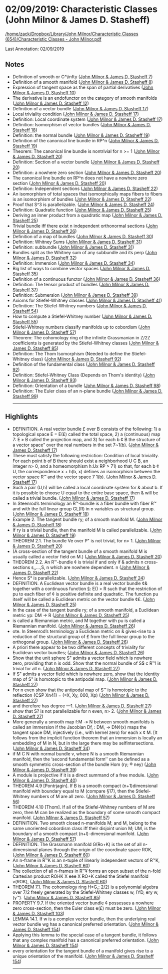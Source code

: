 # 02/09/2019: Characteristic Classes (John Milnor & James D. Stasheff)

<a href='file:////home/zack/Dropbox/Library/John Milnor/Characteristic Classes (654)/Characteristic Classes - John Milnor.pdf' target='_blank'>/home/zack/Dropbox/Library/John Milnor/Characteristic Classes (654)/Characteristic Classes - John Milnor.pdf</a>

Last Annotation: 02/09/2019

## Notes

- Definition of smooth or C^\infty (<a href="file:////home/zack/Dropbox/Library/John Milnor/Characteristic Classes (654)/Characteristic Classes - John Milnor.pdf#page=7" target="_blank">John Milnor & James D. Stasheff 7</a>)
- Definition of a smooth manifold (<a href="file:////home/zack/Dropbox/Library/John Milnor/Characteristic Classes (654)/Characteristic Classes - John Milnor.pdf#page=8" target="_blank">John Milnor & James D. Stasheff 8</a>)
- Expression of tangent space as the span of partial derivatives (<a href="file:////home/zack/Dropbox/Library/John Milnor/Characteristic Classes (654)/Characteristic Classes - John Milnor.pdf#page=10" target="_blank">John Milnor & James D. Stasheff 10</a>)
- The derivative is an endofunctor on the category of smooth manifolds (<a href="file:////home/zack/Dropbox/Library/John Milnor/Characteristic Classes (654)/Characteristic Classes - John Milnor.pdf#page=12" target="_blank">John Milnor & James D. Stasheff 12</a>)
- Definition of a vector bundle (<a href="file:////home/zack/Dropbox/Library/John Milnor/Characteristic Classes (654)/Characteristic Classes - John Milnor.pdf#page=17" target="_blank">John Milnor & James D. Stasheff 17</a>)
- Local triviality condition (<a href="file:////home/zack/Dropbox/Library/John Milnor/Characteristic Classes (654)/Characteristic Classes - John Milnor.pdf#page=17" target="_blank">John Milnor & James D. Stasheff 17</a>)
- Definition: Local coordinate system (<a href="file:////home/zack/Dropbox/Library/John Milnor/Characteristic Classes (654)/Characteristic Classes - John Milnor.pdf#page=17" target="_blank">John Milnor & James D. Stasheff 17</a>)
- Definition: Isomorphism of vector bundles (<a href="file:////home/zack/Dropbox/Library/John Milnor/Characteristic Classes (654)/Characteristic Classes - John Milnor.pdf#page=18" target="_blank">John Milnor & James D. Stasheff 18</a>)
- Definition: the normal bundle (<a href="file:////home/zack/Dropbox/Library/John Milnor/Characteristic Classes (654)/Characteristic Classes - John Milnor.pdf#page=19" target="_blank">John Milnor & James D. Stasheff 19</a>)
- Definition of the canonical line bundle in RP^n (<a href="file:////home/zack/Dropbox/Library/John Milnor/Characteristic Classes (654)/Characteristic Classes - John Milnor.pdf#page=19" target="_blank">John Milnor & James D. Stasheff 19</a>)
- Theorem: The canonical line bundle is nontrivial for n >= 1 (<a href="file:////home/zack/Dropbox/Library/John Milnor/Characteristic Classes (654)/Characteristic Classes - John Milnor.pdf#page=20" target="_blank">John Milnor & James D. Stasheff 20</a>)
- Definition: Section of a vector bundle (<a href="file:////home/zack/Dropbox/Library/John Milnor/Characteristic Classes (654)/Characteristic Classes - John Milnor.pdf#page=20" target="_blank">John Milnor & James D. Stasheff 20</a>)
- Definition: a nowhere zero section (<a href="file:////home/zack/Dropbox/Library/John Milnor/Characteristic Classes (654)/Characteristic Classes - John Milnor.pdf#page=20" target="_blank">John Milnor & James D. Stasheff 20</a>)
- The canonical line bundle on RP^n does not have a nowhere zero section (<a href="file:////home/zack/Dropbox/Library/John Milnor/Characteristic Classes (654)/Characteristic Classes - John Milnor.pdf#page=20" target="_blank">John Milnor & James D. Stasheff 20</a>)
- Definition: Independent sections (<a href="file:////home/zack/Dropbox/Library/John Milnor/Characteristic Classes (654)/Characteristic Classes - John Milnor.pdf#page=22" target="_blank">John Milnor & James D. Stasheff 22</a>)
- An isomorphism of total spaces that isomorphically maps fibers to fibers is an isomorphism of bundles (<a href="file:////home/zack/Dropbox/Library/John Milnor/Characteristic Classes (654)/Characteristic Classes - John Milnor.pdf#page=22" target="_blank">John Milnor & James D. Stasheff 22</a>)
- Proof that S^3 is parallelizable\. (<a href="file:////home/zack/Dropbox/Library/John Milnor/Characteristic Classes (654)/Characteristic Classes - John Milnor.pdf#page=24" target="_blank">John Milnor & James D. Stasheff 24</a>)
- Definition: Quadratic function (<a href="file:////home/zack/Dropbox/Library/John Milnor/Characteristic Classes (654)/Characteristic Classes - John Milnor.pdf#page=25" target="_blank">John Milnor & James D. Stasheff 25</a>)
- Deriving an inner product from a quadratic map (<a href="file:////home/zack/Dropbox/Library/John Milnor/Characteristic Classes (654)/Characteristic Classes - John Milnor.pdf#page=25" target="_blank">John Milnor & James D. Stasheff 25</a>)
- Trivial bundle iff there exist n independent orthonormal sections (<a href="file:////home/zack/Dropbox/Library/John Milnor/Characteristic Classes (654)/Characteristic Classes - John Milnor.pdf#page=26" target="_blank">John Milnor & James D. Stasheff 26</a>)
- Definition of a map of bundles (<a href="file:////home/zack/Dropbox/Library/John Milnor/Characteristic Classes (654)/Characteristic Classes - John Milnor.pdf#page=30" target="_blank">John Milnor & James D. Stasheff 30</a>)
- Definition: Whitney Sums (<a href="file:////home/zack/Dropbox/Library/John Milnor/Characteristic Classes (654)/Characteristic Classes - John Milnor.pdf#page=31" target="_blank">John Milnor & James D. Stasheff 31</a>)
- Definition: subbundle (<a href="file:////home/zack/Dropbox/Library/John Milnor/Characteristic Classes (654)/Characteristic Classes - John Milnor.pdf#page=31" target="_blank">John Milnor & James D. Stasheff 31</a>)
- Bundles split as the Whitney sum of any subbundle and its perp (<a href="file:////home/zack/Dropbox/Library/John Milnor/Characteristic Classes (654)/Characteristic Classes - John Milnor.pdf#page=32" target="_blank">John Milnor & James D. Stasheff 32</a>)
- Definition: Immersion (<a href="file:////home/zack/Dropbox/Library/John Milnor/Characteristic Classes (654)/Characteristic Classes - John Milnor.pdf#page=34" target="_blank">John Milnor & James D. Stasheff 34</a>)
- Big list of ways to combine vector spaces (<a href="file:////home/zack/Dropbox/Library/John Milnor/Characteristic Classes (654)/Characteristic Classes - John Milnor.pdf#page=35" target="_blank">John Milnor & James D. Stasheff 35</a>)
- Definition of a continuous functor (<a href="file:////home/zack/Dropbox/Library/John Milnor/Characteristic Classes (654)/Characteristic Classes - John Milnor.pdf#page=36" target="_blank">John Milnor & James D. Stasheff 36</a>)
- Definition: The tensor product of bundles (<a href="file:////home/zack/Dropbox/Library/John Milnor/Characteristic Classes (654)/Characteristic Classes - John Milnor.pdf#page=37" target="_blank">John Milnor & James D. Stasheff 37</a>)
- Definition: Submersion (<a href="file:////home/zack/Dropbox/Library/John Milnor/Characteristic Classes (654)/Characteristic Classes - John Milnor.pdf#page=39" target="_blank">John Milnor & James D. Stasheff 39</a>)
- Axioms for Stiefel-Whitney classes (<a href="file:////home/zack/Dropbox/Library/John Milnor/Characteristic Classes (654)/Characteristic Classes - John Milnor.pdf#page=41" target="_blank">John Milnor & James D. Stasheff 41</a>)
- Definition: The Stiefel-Whitney numbers (<a href="file:////home/zack/Dropbox/Library/John Milnor/Characteristic Classes (654)/Characteristic Classes - John Milnor.pdf#page=54" target="_blank">John Milnor & James D. Stasheff 54</a>)
- How to compute a Stiefel-Whitney number (<a href="file:////home/zack/Dropbox/Library/John Milnor/Characteristic Classes (654)/Characteristic Classes - John Milnor.pdf#page=55" target="_blank">John Milnor & James D. Stasheff 55</a>)
- Stiefel-Whitney numbers classify manifolds up to cobordism (<a href="file:////home/zack/Dropbox/Library/John Milnor/Characteristic Classes (654)/Characteristic Classes - John Milnor.pdf#page=57" target="_blank">John Milnor & James D. Stasheff 57</a>)
- Theorem: The cohomology ring of the infinite Grassmanian in Z/2Z coefficients is generated by the Stiefel-Whitney classes (<a href="file:////home/zack/Dropbox/Library/John Milnor/Characteristic Classes (654)/Characteristic Classes - John Milnor.pdf#page=85" target="_blank">John Milnor & James D. Stasheff 85</a>)
- Definition: The Thom Isomorphism \(Needed to define the Stiefel-Whitney class\) (<a href="file:////home/zack/Dropbox/Library/John Milnor/Characteristic Classes (654)/Characteristic Classes - John Milnor.pdf#page=92" target="_blank">John Milnor & James D. Stasheff 92</a>)
- Definition of the fundamental class (<a href="file:////home/zack/Dropbox/Library/John Milnor/Characteristic Classes (654)/Characteristic Classes - John Milnor.pdf#page=92" target="_blank">John Milnor & James D. Stasheff 92</a>)
- Definition: Stiefel-Whitney Class \(Depends on Thom's identity\) (<a href="file:////home/zack/Dropbox/Library/John Milnor/Characteristic Classes (654)/Characteristic Classes - John Milnor.pdf#page=93" target="_blank">John Milnor & James D. Stasheff 93</a>)
- Definition: Orientation of a bundle (<a href="file:////home/zack/Dropbox/Library/John Milnor/Characteristic Classes (654)/Characteristic Classes - John Milnor.pdf#page=98" target="_blank">John Milnor & James D. Stasheff 98</a>)
- Definition: The Euler class of an n-plane bundle (<a href="file:////home/zack/Dropbox/Library/John Milnor/Characteristic Classes (654)/Characteristic Classes - John Milnor.pdf#page=99" target="_blank">John Milnor & James D. Stasheff 99</a>)<hr>

## Highlights

- DEFINITION\. A real vector bundle £ over B consists of the following: 1\) a topological space E = E\(£\) called the total space, 2\) a \(continuous\) map 7: E » B called the projection map, and 3\) for each b ¢ B the structure of a vector space” over the real numbers in the set 7~1\(b\)\. (<a href="file:////home/zack/Dropbox/Library/John Milnor/Characteristic Classes (654)/Characteristic Classes - John Milnor.pdf#page=17" target="_blank">John Milnor & James D. Stasheff 17</a>)
- These must satisfy the following restriction: Condition of local triviality\. For each point b of B there should exist a neighborhood U C B, an integer n> 0, and a homeomorphism h:Ux RP > 71\) so that, for each b ¢ U, the correspondence x + h\(b, x\) defines an isomorphism between the vector space R™ and the vector space 7 1\(b\)\. (<a href="file:////home/zack/Dropbox/Library/John Milnor/Characteristic Classes (654)/Characteristic Classes - John Milnor.pdf#page=17" target="_blank">John Milnor & James D. Stasheff 17</a>)
- Such a pair \(U,h\) will be called a local coordinate system for & about b\. If it is possible to choose U equal to the entire base space, then & will be called a trivial bundle\. (<a href="file:////home/zack/Dropbox/Library/John Milnor/Characteristic Classes (654)/Characteristic Classes - John Milnor.pdf#page=17" target="_blank">John Milnor & James D. Stasheff 17</a>)
- In Steenrod’s terminology an R™-bundle is a fiber bundle with fiber R™ and with the full linear group GL\(R\) in n variables as structural group\. (<a href="file:////home/zack/Dropbox/Library/John Milnor/Characteristic Classes (654)/Characteristic Classes - John Milnor.pdf#page=18" target="_blank">John Milnor & James D. Stasheff 18</a>)
- Example 2\. The tangent bundle ry; of a smooth manifold M\. (<a href="file:////home/zack/Dropbox/Library/John Milnor/Characteristic Classes (654)/Characteristic Classes - John Milnor.pdf#page=18" target="_blank">John Milnor & James D. Stasheff 18</a>)
- If ry is a trivial bundle, then the manifold M is called parallelizable\. (<a href="file:////home/zack/Dropbox/Library/John Milnor/Characteristic Classes (654)/Characteristic Classes - John Milnor.pdf#page=19" target="_blank">John Milnor & James D. Stasheff 19</a>)
- THEOREM 2\.1\. The bundle Ve over P" is not trivial, for n> 1\. (<a href="file:////home/zack/Dropbox/Library/John Milnor/Characteristic Classes (654)/Characteristic Classes - John Milnor.pdf#page=20" target="_blank">John Milnor & James D. Stasheff 20</a>)
- \(A cross-section of the tangent bundle of a smooth manifold M is usually called a vector field on M\.\) (<a href="file:////home/zack/Dropbox/Library/John Milnor/Characteristic Classes (654)/Characteristic Classes - John Milnor.pdf#page=20" target="_blank">John Milnor & James D. Stasheff 20</a>)
- THEOREM 2\.2\. An R™-bundle ¢ is trivial if and only if & admits n cross-sections s,,\.\.\.,S, n which are nowhere dependent\. n (<a href="file:////home/zack/Dropbox/Library/John Milnor/Characteristic Classes (654)/Characteristic Classes - John Milnor.pdf#page=22" target="_blank">John Milnor & James D. Stasheff 22</a>)
- Hence S° is parallelizable\. (<a href="file:////home/zack/Dropbox/Library/John Milnor/Characteristic Classes (654)/Characteristic Classes - John Milnor.pdf#page=24" target="_blank">John Milnor & James D. Stasheff 24</a>)
- DEFINITION\. A Euclidean vector bundle is a real vector bundle ¢& together with a continuous function §: E\(\) > R such that the restriction of pu to each fiber of ¢ is positive definite and quadratic\. The function pu itself will be called a Euclidean metric on the vector bundle ¢£\. (<a href="file:////home/zack/Dropbox/Library/John Milnor/Characteristic Classes (654)/Characteristic Classes - John Milnor.pdf#page=25" target="_blank">John Milnor & James D. Stasheff 25</a>)
- In the case of the tangent bundle ry; of a smooth manifold, a Euclidean metric yp: DM -> R (<a href="file:////home/zack/Dropbox/Library/John Milnor/Characteristic Classes (654)/Characteristic Classes - John Milnor.pdf#page=25" target="_blank">John Milnor & James D. Stasheff 25</a>)
- is called a Riemannian metric, and M together with pu is called a Riemannian manifold\. (<a href="file:////home/zack/Dropbox/Library/John Milnor/Characteristic Classes (654)/Characteristic Classes - John Milnor.pdf#page=26" target="_blank">John Milnor & James D. Stasheff 26</a>)
- ote\. In Steenrod’s terminology a Euclidean metric on & gives-rise to a reduction of the structural group of £ from the full linear group to the orthogonal group\. (<a href="file:////home/zack/Dropbox/Library/John Milnor/Characteristic Classes (654)/Characteristic Classes - John Milnor.pdf#page=26" target="_blank">John Milnor & James D. Stasheff 26</a>)
- A priori there appear to be two different concepts of triviality for Euclidean vector bundles; (<a href="file:////home/zack/Dropbox/Library/John Milnor/Characteristic Classes (654)/Characteristic Classes - John Milnor.pdf#page=26" target="_blank">John Milnor & James D. Stasheff 26</a>)
- Show that the unit sphere S" admits a vector field which is nowhere zero, providing that n is odd\. Show that the normal bundle of S$ c R™! is trivial for all n\. (<a href="file:////home/zack/Dropbox/Library/John Milnor/Characteristic Classes (654)/Characteristic Classes - John Milnor.pdf#page=27" target="_blank">John Milnor & James D. Stasheff 27</a>)
- If S" admits a vector field which is nowhere zero, show that the identity map of S" is homotopic to the antipodal map\. (<a href="file:////home/zack/Dropbox/Library/John Milnor/Characteristic Classes (654)/Characteristic Classes - John Milnor.pdf#page=27" target="_blank">John Milnor & James D. Stasheff 27</a>)
- For n even show that the antipodal map of S™ is homotopic to the reflection {CSP Xn41\) = \(=X, Xy, 000, Xp\) (<a href="file:////home/zack/Dropbox/Library/John Milnor/Characteristic Classes (654)/Characteristic Classes - John Milnor.pdf#page=27" target="_blank">John Milnor & James D. Stasheff 27</a>)
- and therefore has degree —1\. (<a href="file:////home/zack/Dropbox/Library/John Milnor/Characteristic Classes (654)/Characteristic Classes - John Milnor.pdf#page=27" target="_blank">John Milnor & James D. Stasheff 27</a>)
- show that S? is not parallelizable for n even, n> 2\. (<a href="file:////home/zack/Dropbox/Library/John Milnor/Characteristic Classes (654)/Characteristic Classes - John Milnor.pdf#page=27" target="_blank">John Milnor & James D. Stasheff 27</a>)
- More generally a smooth map f:M -» N between smooth manifolds is called an immersion if the Jacobian Df, : DM, -> DN¢\(x\) maps the tangent space DM, injectively \(i\.e\., with kernel zero\) for each x ¢ M\. [It follows from the implicit function theorem that an immersion is locally an embedding of M in N, but in the large there may be selfintersections\. (<a href="file:////home/zack/Dropbox/Library/John Milnor/Characteristic Classes (654)/Characteristic Classes - John Milnor.pdf#page=34" target="_blank">John Milnor & James D. Stasheff 34</a>)
- if M C N with normal bundle v, where N is a smooth Riemannian manifold, then the ‘second fundamental form’’ can be defined as a smooth symmetric cross-section of the bundle Hom \(ry; ® ney\) (<a href="file:////home/zack/Dropbox/Library/John Milnor/Characteristic Classes (654)/Characteristic Classes - John Milnor.pdf#page=39" target="_blank">John Milnor & James D. Stasheff 39</a>)
- A module is projective if it is a direct summand of a free module\. (<a href="file:////home/zack/Dropbox/Library/John Milnor/Characteristic Classes (654)/Characteristic Classes - John Milnor.pdf#page=40" target="_blank">John Milnor & James D. Stasheff 40</a>)
- THEOREM 4\.9 [Pontrjagin]\. If B is a smooth compact \(n+1\)dimensional manifold with boundary equal to M \(compare §17\), then the Stiefel-Whitney numbers of M are all zero\. (<a href="file:////home/zack/Dropbox/Library/John Milnor/Characteristic Classes (654)/Characteristic Classes - John Milnor.pdf#page=56" target="_blank">John Milnor & James D. Stasheff 56</a>)
- THEOREM 4\.10 [Thom]\. If all of the Stiefel-Whitney numbers of M are zero, then M can be realized as the boundary of some smooth compact manifold\. (<a href="file:////home/zack/Dropbox/Library/John Milnor/Characteristic Classes (654)/Characteristic Classes - John Milnor.pdf#page=57" target="_blank">John Milnor & James D. Stasheff 57</a>)
- DEFINITION\. Two smooth closed n-manifolds M; and M, belong to the same unoriented cobordism class iff their disjoint union M; UM, is the boundary of a smooth compact \(n+l\)-dimensional manifold\. (<a href="file:////home/zack/Dropbox/Library/John Milnor/Characteristic Classes (654)/Characteristic Classes - John Milnor.pdf#page=57" target="_blank">John Milnor & James D. Stasheff 57</a>)
- DEFINITION\. The Grassmann manifold G\(Ro+K\) is the set of all n-dimensional planes through the origin of the coordinate space ROK, (<a href="file:////home/zack/Dropbox/Library/John Milnor/Characteristic Classes (654)/Characteristic Classes - John Milnor.pdf#page=60" target="_blank">John Milnor & James D. Stasheff 60</a>)
- An n-frame in R™K is an n-tuple of linearly independent vectors of R™K, (<a href="file:////home/zack/Dropbox/Library/John Milnor/Characteristic Classes (654)/Characteristic Classes - John Milnor.pdf#page=60" target="_blank">John Milnor & James D. Stasheff 60</a>)
- The collection of all n-frames in R™¥ forms an open subset of the n-fold Cartesian product ROHK X eee X RO+K called the Stiefel manifold v\(ROK\), (<a href="file:////home/zack/Dropbox/Library/John Milnor/Characteristic Classes (654)/Characteristic Classes - John Milnor.pdf#page=60" target="_blank">John Milnor & James D. Stasheff 60</a>)
- THEOREM 7\.1\. The cohomology ring H\*G,; 2/2\) is a polynomial algebra over 7/2 freely generated by the Stiefel-Whitney classes w, \(YD, ery w,\(y™\)\. (<a href="file:////home/zack/Dropbox/Library/John Milnor/Characteristic Classes (654)/Characteristic Classes - John Milnor.pdf#page=85" target="_blank">John Milnor & James D. Stasheff 85</a>)
- PROPERTY 9\.7\. If the oriented vector bundle ¢ possesses a nowhere zero cross-section, then the Euler class e\(£\) must be zero\. (<a href="file:////home/zack/Dropbox/Library/John Milnor/Characteristic Classes (654)/Characteristic Classes - John Milnor.pdf#page=103" target="_blank">John Milnor & James D. Stasheff 103</a>)
- LEMMA 14\.1\. If w is a complex vector bundle, then the underlying real vector bundle wg has a canonical preferred orientation\. (<a href="file:////home/zack/Dropbox/Library/John Milnor/Characteristic Classes (654)/Characteristic Classes - John Milnor.pdf#page=154" target="_blank">John Milnor & James D. Stasheff 154</a>)
- Applying this lemma to the special case of a tangent bundle, it follows that any complex manifold has a canonical preferred orientation\. (<a href="file:////home/zack/Dropbox/Library/John Milnor/Characteristic Classes (654)/Characteristic Classes - John Milnor.pdf#page=154" target="_blank">John Milnor & James D. Stasheff 154</a>)
- every orientation for the tangent bundle of a manifold gives rise to a unique orientation of the manifold\. (<a href="file:////home/zack/Dropbox/Library/John Milnor/Characteristic Classes (654)/Characteristic Classes - John Milnor.pdf#page=154" target="_blank">John Milnor & James D. Stasheff 154</a>)<hr>

